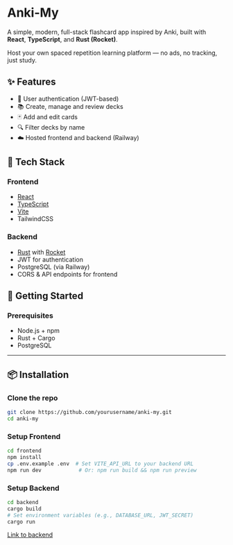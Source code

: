# Anki-My

A simple, modern, full-stack flashcard app inspired by Anki, built with **React**, **TypeScript**, and **Rust (Rocket)**.

Host your own spaced repetition learning platform — no ads, no tracking, just study.

## ✨ Features

- 🔐 User authentication (JWT-based)
- 📚 Create, manage and review decks
- 🃏 Add and edit cards
- 🔍 Filter decks by name
- ☁️ Hosted frontend and backend (Railway)

## 🧱 Tech Stack

### Frontend

- [React](https://react.dev/)
- [TypeScript](https://www.typescriptlang.org/)
- [Vite](https://vitejs.dev/)
- TailwindCSS

### Backend

- [Rust](https://www.rust-lang.org/) with [Rocket](https://rocket.rs/)
- JWT for authentication
- PostgreSQL (via Railway)
- CORS & API endpoints for frontend

## 🚀 Getting Started

### Prerequisites

- Node.js + npm
- Rust + Cargo
- PostgreSQL

---

## 📦 Installation

### Clone the repo

```bash
git clone https://github.com/yourusername/anki-my.git
cd anki-my
```

### Setup Frontend

```bash
cd frontend
npm install
cp .env.example .env  # Set VITE_API_URL to your backend URL
npm run dev            # Or: npm run build && npm run preview
```

### Setup Backend

```bash
cd backend
cargo build
# Set environment variables (e.g., DATABASE_URL, JWT_SECRET)
cargo run
```

[Link to backend](https://github.com/Nubzzin/Anki-my-backend)
